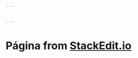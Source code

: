 ```yaml
---


---
```


<h1 id="página-from-stackedit.io">Página from <a href="http://StackEdit.io">StackEdit.io</a></h1>

